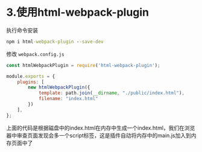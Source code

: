 <crumbs config-path="zh/study/study-Vue-FreeHandCreateVueCli/_config.js"/>

# 3.使用html-webpack-plugin

执行命令安装

```cmd
npm i html-webpack-plugin --save-dev
```

修改 `webpack.config.js`

```js
const htmlWebpackPlugin = require('html-webpack-plugin');

module.exports = {
    plugins: [
        new htmlWebpackPlugin({
            template: path.join(__dirname, "./public/index.html"),
            filename: "index.html"
        })
    ],
};

```

上面的代码是根据磁盘中的index.html在内存中生成一个index.html，我们在浏览器中审查页面发现会多一个script标签，这是插件自动将内存中的main.js加入到内存页面中了
